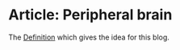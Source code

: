 # Article: Peripheral brain

The [Definition](https://en.wiktionary.org/wiki/peripheral_brain) which gives the idea for this blog.
